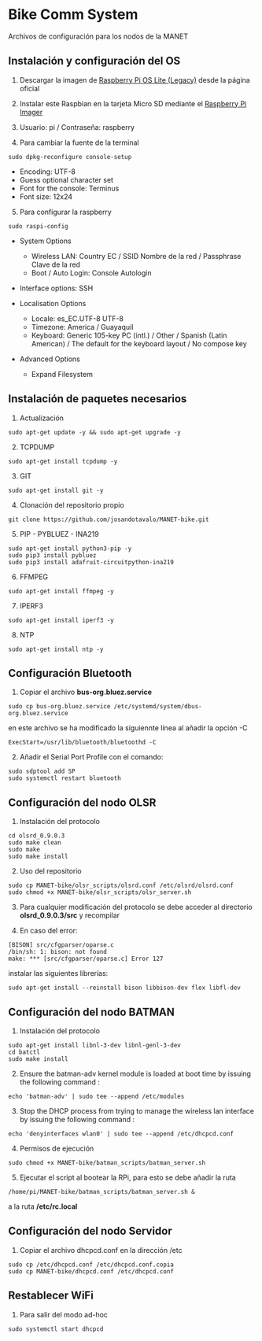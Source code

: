 # Bike Comm System
Archivos de configuración para los nodos de la MANET

## Instalación y configuración del OS
1. Descargar la imagen de [Raspberry Pi OS Lite (Legacy)](https://www.raspberrypi.com/software/operating-systems/) desde la página oficial

2. Instalar este Raspbian en la tarjeta Micro SD mediante el [Raspberry Pi Imager](https://www.raspberrypi.com/software/)

3. Usuario: pi / Contraseña: raspberry

4. Para cambiar la fuente de la terminal
```
sudo dpkg-reconfigure console-setup
```
- Encoding: UTF-8
- Guess optional character set
- Font for the console: Terminus
- Font size: 12x24

5. Para configurar la raspberry
```
sudo raspi-config
```

- System Options
  - Wireless LAN: Country EC / SSID Nombre de la red / Passphrase Clave de la red
  - Boot / Auto Login: Console Autologin
  
- Interface options: SSH

- Localisation Options
  - Locale: es_EC.UTF-8 UTF-8
  - Timezone: America / Guayaquil
  - Keyboard: Generic 105-key PC (intl.) / Other / Spanish (Latin American) / The default for the keyboard layout / No compose key

- Advanced Options
  - Expand Filesystem

## Instalación de paquetes necesarios
1. Actualización
```
sudo apt-get update -y && sudo apt-get upgrade -y
```

2. TCPDUMP
```
sudo apt-get install tcpdump -y
```

3. GIT
```
sudo apt-get install git -y
```

4. Clonación del repositorio propio
```
git clone https://github.com/josandotavalo/MANET-bike.git
```

5. PIP - PYBLUEZ - INA219
```
sudo apt-get install python3-pip -y
sudo pip3 install pybluez
sudo pip3 install adafruit-circuitpython-ina219
```

6. FFMPEG
```
sudo apt-get install ffmpeg -y
```

7. IPERF3
```
sudo apt-get install iperf3 -y
```

8. NTP
```
sudo apt-get install ntp -y
```

## Configuración Bluetooth
1. Copiar el archivo **bus-org.bluez.service** 
```
sudo cp bus-org.bluez.service /etc/systemd/system/dbus-org.bluez.service
```
en este archivo se ha modificado la siguiennte línea al añadir la opción -C
```
ExecStart=/usr/lib/bluetooth/bluetoothd -C
```

2. Añadir el Serial Port Profile con el comando:
```
sudo sdptool add SP
sudo systemctl restart bluetooth
```

## Configuración del nodo OLSR
1. Instalación del protocolo
```
cd olsrd_0.9.0.3
sudo make clean
sudo make
sudo make install
```

2. Uso del repositorio
```
sudo cp MANET-bike/olsr_scripts/olsrd.conf /etc/olsrd/olsrd.conf
sudo chmod +x MANET-bike/olsr_scripts/olsr_server.sh 
```

3. Para cualquier modificación del protocolo se debe acceder al directorio **olsrd_0.9.0.3/src** y recompilar

4. En caso del error:
```
[BISON] src/cfgparser/oparse.c
/bin/sh: 1: bison: not found
make: *** [src/cfgparser/oparse.c] Error 127
```
instalar las siguientes librerías:
```
sudo apt-get install --reinstall bison libbison-dev flex libfl-dev
```

## Configuración del nodo BATMAN
1. Instalación del protocolo
```
sudo apt-get install libnl-3-dev libnl-genl-3-dev
cd batctl
sudo make install
```

2. Ensure the batman-adv kernel module is loaded at boot time by issuing the following command :
```
echo 'batman-adv' | sudo tee --append /etc/modules
```

3. Stop the DHCP process from trying to manage the wireless lan interface by issuing the following command :
```
echo 'denyinterfaces wlan0' | sudo tee --append /etc/dhcpcd.conf
```

4. Permisos de ejecución
```
sudo chmod +x MANET-bike/batman_scripts/batman_server.sh 
```

5. Ejecutar el script al bootear la RPi, para esto se debe añadir la ruta 
```
/home/pi/MANET-bike/batman_scripts/batman_server.sh & 
```

a la ruta **/etc/rc.local**

## Configuración del nodo Servidor
1. Copiar el archivo dhcpcd.conf en la dirección /etc
```
sudo cp /etc/dhcpcd.conf /etc/dhcpcd.conf.copia
sudo cp MANET-bike/dhcpcd.conf /etc/dhcpcd.conf 
```
## Restablecer WiFi
1. Para salir del modo ad-hoc
```
sudo systemctl start dhcpcd 
```
